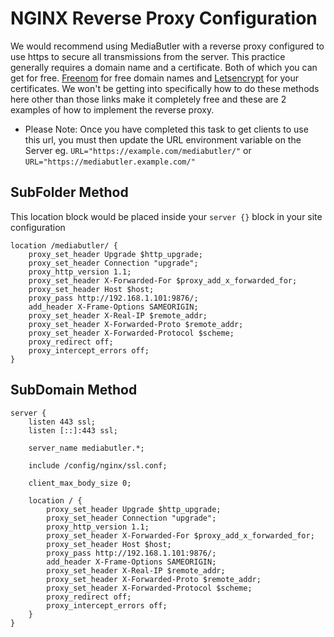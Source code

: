 # NGINX Reverse Proxy Configuration

We would recommend using MediaButler with a reverse proxy configured to use https to secure all transmissions from the server. This practice generally requires a domain name and a certificate. Both of which you can get for free. [Freenom](https://www.freenom.com) for free domain names and [Letsencrypt](https://letsencrypt.org/) for your certificates. We won't be getting into specifically how to do these methods here other than those links make it completely free and these are 2 examples of how to implement the reverse proxy.


 - Please Note: Once you have completed this task to get clients to use this url, you must then update the URL environment variable on the Server eg. `URL="https://example.com/mediabutler/"` or `URL="https://mediabutler.example.com/"`

 ## SubFolder Method
 
This location block would be placed inside your `server {}` block in your site configuration

```nginx
location /mediabutler/ {
    proxy_set_header Upgrade $http_upgrade;
    proxy_set_header Connection "upgrade";
    proxy_http_version 1.1;
    proxy_set_header X-Forwarded-For $proxy_add_x_forwarded_for;
    proxy_set_header Host $host;
    proxy_pass http://192.168.1.101:9876/;
    add_header X-Frame-Options SAMEORIGIN;
    proxy_set_header X-Real-IP $remote_addr;
    proxy_set_header X-Forwarded-Proto $remote_addr;
    proxy_set_header X-Forwarded-Protocol $scheme;
    proxy_redirect off;
    proxy_intercept_errors off;
}
```

## SubDomain Method

```nginx
server {
    listen 443 ssl;
    listen [::]:443 ssl;

    server_name mediabutler.*;

    include /config/nginx/ssl.conf;

    client_max_body_size 0;

    location / {
	    proxy_set_header Upgrade $http_upgrade;
	    proxy_set_header Connection "upgrade";
	    proxy_http_version 1.1;
	    proxy_set_header X-Forwarded-For $proxy_add_x_forwarded_for;
	    proxy_set_header Host $host;
	    proxy_pass http://192.168.1.101:9876/;
	    add_header X-Frame-Options SAMEORIGIN;
	    proxy_set_header X-Real-IP $remote_addr;
	    proxy_set_header X-Forwarded-Proto $remote_addr;
	    proxy_set_header X-Forwarded-Protocol $scheme;
	    proxy_redirect off;
	    proxy_intercept_errors off;
    }
}
```
